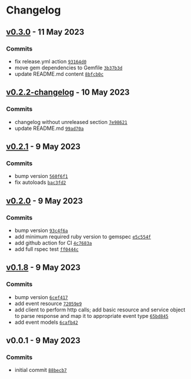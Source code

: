 # Changelog

## [v0.3.0](https://github.com/nexxus-vi/temp_test/compare/v0.2.2-changelog...v0.3.0) - 11 May 2023

### Commits

- fix release.yml action [`93164d0`](https://github.com/nexxus-vi/temp_test/commit/93164d0d2260c2256779c09a1b1a4e5466d94f1a)
- move gem dependencies to Gemfile [`3b37b3d`](https://github.com/nexxus-vi/temp_test/commit/3b37b3d1d4b31ad9a7f0179619937223f40682fe)
- update README.md content [`8bfcb0c`](https://github.com/nexxus-vi/temp_test/commit/8bfcb0c877b6a8efb8296837ca644f97220e82b3)

## [v0.2.2-changelog](https://github.com/nexxus-vi/temp_test/compare/v0.2.1...v0.2.2-changelog) - 10 May 2023

### Commits

- changelog without unreleased section [`7e98621`](https://github.com/nexxus-vi/temp_test/commit/7e986214e730746f4d15d047350a8e52110b40bc)
- update README.md [`99ad70a`](https://github.com/nexxus-vi/temp_test/commit/99ad70aff2af7d54898a75b6a3c395e930d3251e)

## [v0.2.1](https://github.com/nexxus-vi/temp_test/compare/v0.2.0...v0.2.1) - 9 May 2023

### Commits

- bump version [`560f6f1`](https://github.com/nexxus-vi/temp_test/commit/560f6f156703444817a429b9ae2cbbb2b4d2ab95)
- fix autoloads [`bac3fd2`](https://github.com/nexxus-vi/temp_test/commit/bac3fd2ff55cdc50d533bc6b35b963c698e547ab)

## [v0.2.0](https://github.com/nexxus-vi/temp_test/compare/v0.1.8...v0.2.0) - 9 May 2023

### Commits

- bump version [`93c4f6a`](https://github.com/nexxus-vi/temp_test/commit/93c4f6a1a5d0208b52d7ced5f7c211522dd07871)
- add minimum required ruby version to gemspec [`e5c554f`](https://github.com/nexxus-vi/temp_test/commit/e5c554f940028cd0472a9eaf468d37aa83c14e28)
- add github action for CI [`4c7683a`](https://github.com/nexxus-vi/temp_test/commit/4c7683ae0dacd7c452a5ec736f0e382e96d2506f)
- add full rspec test [`ff0444c`](https://github.com/nexxus-vi/temp_test/commit/ff0444ce393562ed6da783416cc38f5b013197a0)

## [v0.1.8](https://github.com/nexxus-vi/temp_test/compare/v0.0.1...v0.1.8) - 9 May 2023

### Commits

- bump version [`6cef417`](https://github.com/nexxus-vi/temp_test/commit/6cef4172404149d7fcaa1afc8127a2fae0deac98)
- add event resource [`72059e9`](https://github.com/nexxus-vi/temp_test/commit/72059e9316af5890e7d549b0322d0bc1c4fc7568)
- add client to perform http calls;
add basic resource and service object to parse response and map it to appropriate event type [`65bd845`](https://github.com/nexxus-vi/temp_test/commit/65bd845e9d4d60da583e6d58d3f358cef2e13dfd)
- add event models [`6cafb42`](https://github.com/nexxus-vi/temp_test/commit/6cafb4206d1d761b0d0ac715462957f98a296357)

## v0.0.1 - 9 May 2023

### Commits

- initial commit [`88becb7`](https://github.com/nexxus-vi/temp_test/commit/88becb7f012bd58d9908b71397dd12ae5aa53051)
